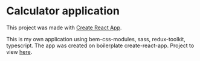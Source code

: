 # Calculator application

This project was made with [Create React App](https://github.com/facebook/create-react-app).


This is my own application using bem-css-modules, sass, redux-toolkit, typescript. The app was created on boilerplate create-react-app.  Project to view [here](https://gleeful-faloodeh-8f2ab0.netlify.app/).
